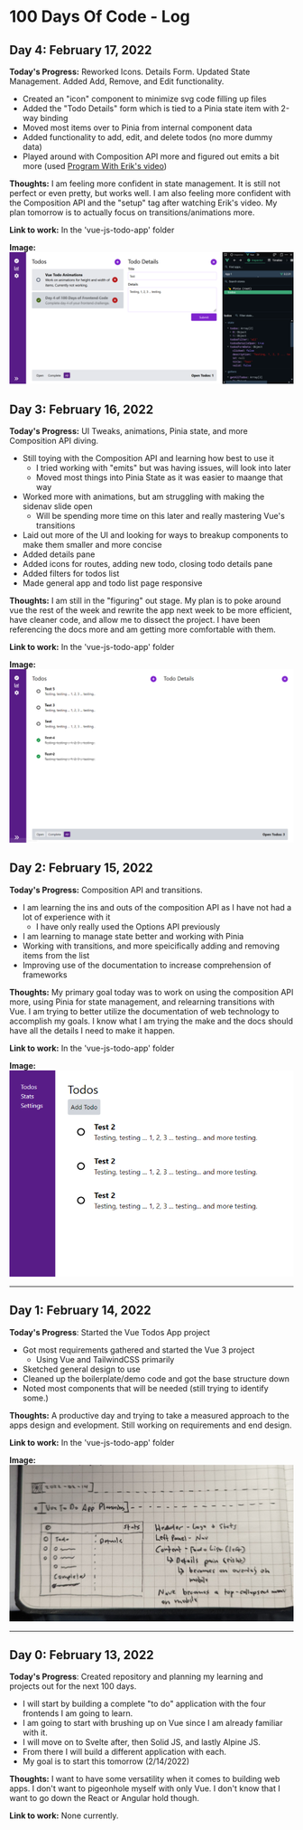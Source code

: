 # 100 Days Of Code - Log

## Day 4: February 17, 2022

**Today's Progress:** Reworked Icons. Details Form. Updated State Management. Added Add, Remove, and Edit functionality.
- Created an "icon" component to minimize svg code filling up files
- Added the "Todo Details" form which is tied to a Pinia state item with 2-way binding
- Moved most items over to Pinia from internal component data
- Added functionality to add, edit, and delete todos (no more dummy data)
- Played around with Composition API more and figured out emits a bit more (used [Program With Erik's video](https://www.youtube.com/watch?v=9uSNKIXH_AI))

**Thoughts:** I am feeling more confident in state management. It is still not perfect or even pretty, but works well. I am also feeling more confident with the Composition API and the "setup" tag after watching Erik's video. My plan tomorrow is to actually focus on transitions/animations more.

**Link to work:** In the 'vue-js-todo-app' folder

**Image:** ![Todos App List](_progress-images/20220217-vue-todo-app-list.png "Todos app list")

## Day 3: February 16, 2022

**Today's Progress:** UI Tweaks, animations, Pinia state, and more Composition API diving.
- Still toying with the Composition API and learning how best to use it
    - I tried working with "emits" but was having issues, will look into later
    - Moved most things into Pinia State as it was easier to maange that way
- Worked more with animations, but am struggling with making the sidenav slide open
    - Will be spending more time on this later and really mastering Vue's transitions
- Laid out more of the UI and looking for ways to breakup components to make them smaller and more concise
- Added details pane
- Added icons for routes, adding new todo, closing todo details pane
- Added filters for todos list
- Made general app and todo list page responsive

**Thoughts:** I am still in the "figuring" out stage. My plan is to poke around vue the rest of the week and rewrite the app next week to be more efficient, have cleaner code, and allow me to dissect the project. I have been referencing the docs more and am getting more comfortable with them.

**Link to work:** In the 'vue-js-todo-app' folder

**Image:** ![Todos App List](_progress-images/20220216-vue-todo-app-list.png "Todos app list")

## Day 2: February 15, 2022

**Today's Progress:** Composition API and transitions.
- I am learning the ins and outs of the composition API as I have not had a lot of experience with it
    - I have only really used the Options API previously
- I am learning to manage state better and working with Pinia
- Working with transitions, and more speicifically adding and removing items from the list
- Improving use of the documentation to increase comprehension of frameworks

**Thoughts:** My primary goal today was to work on using the composition API more, using Pinia for state management, and relearning transitions with Vue. I am trying to better utilize the documentation of web technology to accomplish my goals. I know what I am trying the make and the docs should have all the details I need to make it happen.

**Link to work:** In the 'vue-js-todo-app' folder

**Image:** ![Todos App List](_progress-images/20220215-vue-todo-app-list.png "Todos app list")

***

## Day 1: February 14, 2022

**Today's Progress**: Started the Vue Todos App project
- Got most requirements gathered and started the Vue 3 project
    - Using Vue and TailwindCSS primarily
- Sketched general design to use
- Cleaned up the boilerplate/demo code and got the base structure down
- Noted most components that will be needed (still trying to identify some.)

**Thoughts:** A productive day and trying to take a measured approach to the apps design and evelopment. Still working on requirements and end design.

**Link to work:** In the 'vue-js-todo-app' folder

**Image:**
![Todo App Sketch](_progress-images/20220214-vue-todo-app-sketch.jpg "Todo app sketch")

***

## Day 0: February 13, 2022

**Today's Progress**: Created repository and planning my learning and projects out for the next 100 days.
- I will start by building a complete "to do" application with the four frontends I am going to learn.
- I am going to start with brushing up on Vue since I am already familiar with it.
- I will move on to Svelte after, then Solid JS, and lastly Alpine JS.
- From there I will build a different application with each.
- My goal is to start this tomorrow (2/14/2022)

**Thoughts:** I want to have some versatility when it comes to building web apps. I don't want to pigeonhole myself with only Vue. I don't know that I want to go down the React or Angular hold though.

**Link to work:** None currently.